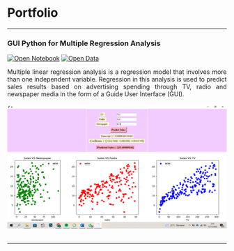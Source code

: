 # Portfolio
---
### GUI Python for Multiple Regression Analysis

[![Open Notebook](https://img.shields.io/badge/Jupyter-Open_Notebook-orange?logo=Jupyter)](projects/GUI-FORECASTING.html)
[![Open Data](https://img.shields.io/badge/XLSX-Open%20Data-brightgreen)](xlsx/Advertising.xlsx)


<div style="text-align: justify">Multiple linear regression analysis is a regression model that involves more than one independent variable. Regression in this analysis is used to predict sales results based on advertising spending through TV, radio and newspaper media in the form of a Guide User Interface (GUI).</div>
<br>
<center><img src="images/gui.png"></center>
<br>

---

